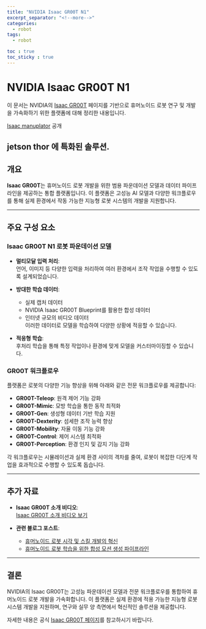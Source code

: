 ```yaml
---
title: "NVIDIA Isaac GR00T N1"
excerpt_separator: "<!--more-->"
categories:
  - robot
tags:
  - robot

toc : true
toc_sticky : true
---
```


# NVIDIA Isaac GR00T N1

이 문서는 NVIDIA의 [Isaac GR00T](https://developer.nvidia.com/isaac/gr00t?utm_source=chatgpt.com) 페이지를 기반으로 휴머노이드 로봇 연구 및 개발을 가속화하기 위한 플랫폼에 대해 정리한 내용입니다.

[Isaac manuplator](https://developer.nvidia.com/isaac/manipulator)  공개  

jetson thor 에 특화된 솔루션. 
---

## 개요

**Isaac GR00T**는 휴머노이드 로봇 개발을 위한 범용 파운데이션 모델과 데이터 파이프라인을 제공하는 통합 플랫폼입니다. 이 플랫폼은 고성능 AI 모델과 다양한 워크플로우를 통해 실제 환경에서 작동 가능한 지능형 로봇 시스템의 개발을 지원합니다.

---

## 주요 구성 요소

### Isaac GR00T N1 로봇 파운데이션 모델

- **멀티모달 입력 처리**:  
  언어, 이미지 등 다양한 입력을 처리하여 여러 환경에서 조작 작업을 수행할 수 있도록 설계되었습니다.
  
- **방대한 학습 데이터**:  
  - 실제 캡처 데이터  
  - NVIDIA Isaac GR00T Blueprint를 활용한 합성 데이터  
  - 인터넷 규모의 비디오 데이터  
  이러한 데이터로 모델을 학습하여 다양한 상황에 적응할 수 있습니다.
  
- **적응형 학습**:  
  후처리 학습을 통해 특정 작업이나 환경에 맞게 모델을 커스터마이징할 수 있습니다.

### GR00T 워크플로우

플랫폼은 로봇의 다양한 기능 향상을 위해 아래와 같은 전문 워크플로우를 제공합니다:

- **GR00T-Teleop**: 원격 제어 기능 강화
- **GR00T-Mimic**: 모방 학습을 통한 동작 최적화
- **GR00T-Gen**: 생성형 데이터 기반 학습 지원
- **GR00T-Dexterity**: 섬세한 조작 능력 향상
- **GR00T-Mobility**: 자율 이동 기능 강화
- **GR00T-Control**: 제어 시스템 최적화
- **GR00T-Perception**: 환경 인지 및 감지 기능 강화

각 워크플로우는 시뮬레이션과 실제 환경 사이의 격차를 줄여, 로봇이 복잡한 다단계 작업을 효과적으로 수행할 수 있도록 돕습니다.

---

## 추가 자료

- **Isaac GR00T 소개 비디오**:  
  [Isaac GR00T 소개 비디오 보기](https://blogs.nvidia.co.kr/blog/isaac-gr00t-blueprint-humanoid-robotics/?utm_source=chatgpt.com)

- **관련 블로그 포스트**:  
  - [휴머노이드 로봇 시각 및 스킬 개발의 혁신](https://developer.nvidia.com/blog/advancing-humanoid-robot-sight-and-skill-development-with-nvidia-project-gr00t/?utm_source=chatgpt.com)  
  - [휴머노이드 로봇 학습을 위한 합성 모션 생성 파이프라인](https://developer.nvidia.com/blog/building-a-synthetic-motion-generation-pipeline-for-humanoid-robot-learning/?utm_source=chatgpt.com)

---

## 결론

NVIDIA의 Isaac GR00T는 고성능 파운데이션 모델과 전문 워크플로우를 통합하여 휴머노이드 로봇 개발을 가속화합니다. 이 플랫폼은 실제 환경에 적용 가능한 지능형 로봇 시스템 개발을 지원하며, 연구와 실무 양 측면에서 혁신적인 솔루션을 제공합니다.

자세한 내용은 공식 [Isaac GR00T 페이지](https://developer.nvidia.com/isaac/gr00t?utm_source=chatgpt.com)를 참고하시기 바랍니다.
